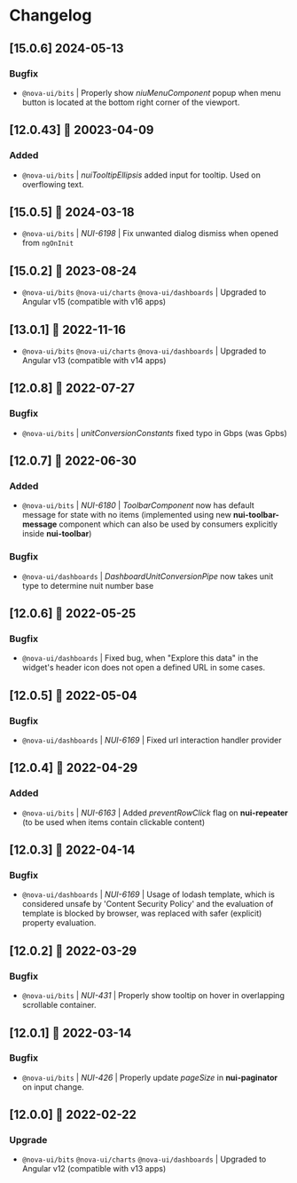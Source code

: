 # Changelog

## [15.0.6] 2024-05-13

### Bugfix

-   `@nova-ui/bits` | Properly show _niuMenuComponent_ popup when menu button is located at the bottom right corner of the viewport.

## [12.0.43] 📅 20023-04-09

### Added

-   `@nova-ui/bits` | _nuiTooltipEllipsis_ added input for tooltip. Used on overflowing text.

## [15.0.5] 📅 2024-03-18

-   `@nova-ui/bits` | _NUI-6198_ | Fix unwanted dialog dismiss when opened from `ngOnInit`

## [15.0.2] 📅 2023-08-24

-   `@nova-ui/bits` `@nova-ui/charts` `@nova-ui/dashboards` | Upgraded to Angular v15 (compatible with v16 apps)

## [13.0.1] 📅 2022-11-16

-   `@nova-ui/bits` `@nova-ui/charts` `@nova-ui/dashboards` | Upgraded to Angular v13 (compatible with v14 apps)

## [12.0.8] 📅 2022-07-27

### Bugfix

-   `@nova-ui/bits` | _unitConversionConstants_ fixed typo in Gbps (was Gpbs)

## [12.0.7] 📅 2022-06-30

### Added

-   `@nova-ui/bits` | _NUI-6180_ | _ToolbarComponent_ now has default message for state with no items (implemented using new **nui-toolbar-message** component which can also be used by consumers explicitly inside **nui-toolbar**)

### Bugfix

-   `@nova-ui/dashboards` | _DashboardUnitConversionPipe_ now takes unit type to determine nuit number base

## [12.0.6] 📅 2022-05-25

### Bugfix

-   `@nova-ui/dashboards` | Fixed bug, when "Explore this data" in the widget's header icon does not open a defined URL in some cases.

## [12.0.5] 📅 2022-05-04

### Bugfix

-   `@nova-ui/dashboards` | _NUI-6169_ | Fixed url interaction handler provider

## [12.0.4] 📅 2022-04-29

### Added

-   `@nova-ui/bits` | _NUI-6163_ | Added _preventRowClick_ flag on **nui-repeater** (to be used when items contain clickable content)

</details>

## [12.0.3] 📅 2022-04-14

### Bugfix

-   `@nova-ui/dashboards` | _NUI-6169_ | Usage of lodash template, which is considered unsafe by 'Content Security Policy' and the evaluation of template is blocked by browser, was replaced with safer (explicit) property evaluation.

## [12.0.2] 📅 2022-03-29

### Bugfix

-   `@nova-ui/bits` | _NUI-431_ | Properly show tooltip on hover in overlapping scrollable container.

## [12.0.1] 📅 2022-03-14

### Bugfix

-   `@nova-ui/bits` | _NUI-426_ | Properly update _pageSize_ in **nui-paginator** on input change.

## [12.0.0] 📅 2022-02-22

### Upgrade

-   `@nova-ui/bits` `@nova-ui/charts` `@nova-ui/dashboards` | Upgraded to Angular v12 (compatible with v13 apps)
